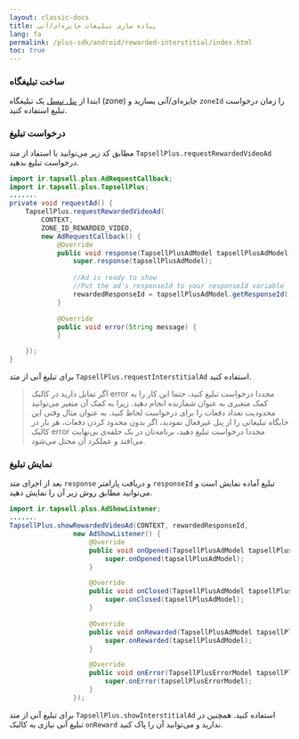 ```yaml
---
layout: classic-docs
title: پیاده سازی تبلیغات جایزه‌ای/آنی
lang: fa
permalink: /plus-sdk/android/rewarded-interstitial/index.html
toc: true
---
```

### ساخت تبلیغگاه
ابتدا از [پنل تپسل](https://dashboard.tapsell.ir/) یک تبلیغگاه (zone) جایزه‌ای/آنی بسازید و `zoneId` را زمان درخواست تبلیغ استفاده کنید.

### درخواست تبلیغ
مطابق کد زیر می‌توانید با استفاد از متد `TapsellPlus.requestRewardedVideoAd` درخواست تبلیغ بدهید.
```java
import ir.tapsell.plus.AdRequestCallback;
import ir.tapsell.plus.TapsellPlus;
.......
private void requestAd() {
    TapsellPlus.requestRewardedVideoAd(
        CONTEXT,
        ZONE_ID_REWARDED_VIDEO,
        new AdRequestCallback() {
            @Override
            public void response(TapsellPlusAdModel tapsellPlusAdModel) {
                super.response(tapsellPlusAdModel);
                
                //Ad is ready to show
                //Put the ad's responseId to your responseId variable
                rewardedResponseId = tapsellPlusAdModel.getResponseId();
            }

            @Override
            public void error(String message) {
            }

    });
}
```

برای تبلیغ آنی از متد `TapsellPlus.requestInterstitialAd` استفاده کنید.

>اگر تمایل دارید در کالبک error مجددا درخواست تبلیغ کنید، حتما این کار را به کمک متغیری به
عنوان شمارنده انجام دهید. زیرا به کمک آن متغیر می‌توانید محدودیت تعداد دفعات را برای
درخواست لحاظ کنید. به عنوان مثال وقتی این جایگاه تبلیغاتی را از پنل غیرفعال نمودید، اگر بدون
محدود کردن دفعات، هر بار در کالبک error مجددا درخواست تبلیغ دهید، برنامه‌تان در یک حلقه‌ی
بی‌نهایت می‌افتد و عملکرد آن مختل می‌شود.

### نمایش تبلیغ
بعد از اجرای متد `response` و دریافت پارامتر `responseId` تبلیغ آماده نمایش است و می‌توانید مطابق روش زیر آن را نمایش دهید.

```java
import ir.tapsell.plus.AdShowListener;
.......
TapsellPlus.showRewardedVideoAd(CONTEXT, rewardedResponseId,
                new AdShowListener() {
                    @Override
                    public void onOpened(TapsellPlusAdModel tapsellPlusAdModel) {
                        super.onOpened(tapsellPlusAdModel);
                    }

                    @Override
                    public void onClosed(TapsellPlusAdModel tapsellPlusAdModel) {
                        super.onClosed(tapsellPlusAdModel);
                    }

                    @Override
                    public void onRewarded(TapsellPlusAdModel tapsellPlusAdModel) {
                        super.onRewarded(tapsellPlusAdModel);
                    }

                    @Override
                    public void onError(TapsellPlusErrorModel tapsellPlusErrorModel) {
                        super.onError(tapsellPlusErrorModel);
                    }
                });
```
برای تبلیغ آنی از متد `TapsellPlus.showInterstitialAd`  استفاده کنید. همچنین در تبلیغ آنی نیازی به کالبک `onReward` ندارید و می‌توانید آن را پاک کنید.
